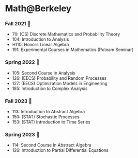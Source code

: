 # Math@Berkeley

### Fall 2021 🍂
- 70: (CS) Discrete Mathematics and Probability Theory
- 104: Introduction to Analysis
- H110: Honors Linear Algebra
- 191: Experimental Courses in Mathematics (Putnam Seminar)

### Spring 2022 🍃
- 105: Second Course in Analysis
- 126: (EECS) Probability and Random Processes
- 127: (EECS) Optimization Models in Engineering
- 185: Introduction to Complex Analysis

### Fall 2023 🍂
- 113: Introduction to Abstract Algebra
- 150: (STAT) Stochastic Processes
- 153: (STAT) Introduction to Time Series

### Spring 2023 🍃
- 114: Second Course in Abstract Algebra
- 126: Introduction to Partial Differential Equations


